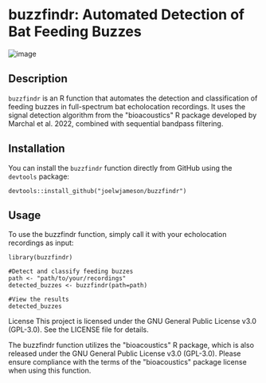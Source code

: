 # buzzfindr: Automated Detection of Bat Feeding Buzzes
![image](https://github.com/joelwjameson/buzzfindr/assets/32363971/898eadfc-57ad-4971-af2a-dd7e92b589f3)

## Description
`buzzfindr` is an R function that automates the detection and classification of feeding buzzes in full-spectrum bat echolocation recordings. It uses the signal detection algorithm from the "bioacoustics" R package developed by Marchal et al. 2022, combined with sequential bandpass filtering.

## Installation

You can install the `buzzfindr` function directly from GitHub using the `devtools` package:

```
devtools::install_github("joelwjameson/buzzfindr")
```


## Usage
To use the buzzfindr function, simply call it with your echolocation recordings as input:

```
library(buzzfindr)

#Detect and classify feeding buzzes
path <- "path/to/your/recordings"
detected_buzzes <- buzzfindr(path=path)

#View the results
detected_buzzes
```

License
This project is licensed under the GNU General Public License v3.0 (GPL-3.0). See the LICENSE file for details.

The buzzfindr function utilizes the "bioacoustics" R package, which is also released under the GNU General Public License v3.0 (GPL-3.0). Please ensure compliance with the terms of the "bioacoustics" package license when using this function.
